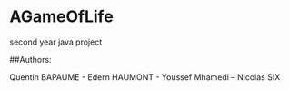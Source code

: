 # AGameOfLife
second year java project

##Authors:

Quentin BAPAUME - Edern HAUMONT - Youssef Mhamedi – Nicolas SIX
